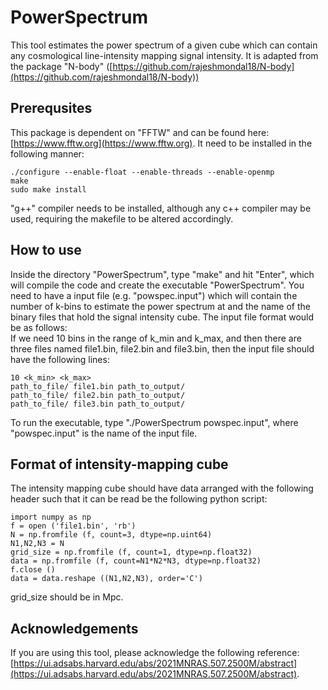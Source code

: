# PowerSpectrum
This tool estimates the power spectrum of a given cube which can contain any cosmological line-intensity mapping signal intensity. It is adapted from the package "N-body" ([https://github.com/rajeshmondal18/N-body](https://github.com/rajeshmondal18/N-body))

## Prerequsites
This package is dependent on "FFTW" and can be found here: [https://www.fftw.org](https://www.fftw.org). It need to be installed in the following manner:
```
./configure --enable-float --enable-threads --enable-openmp
make
sudo make install
```
"g++" compiler needs to be installed, although any c++ compiler may be used, requiring the makefile to be altered accordingly.

## How to use
Inside the directory "PowerSpectrum", type "make" and hit "Enter", which will compile the code and create the executable "PowerSpectrum". You need to have a input file (e.g. "powspec.input") which will contain the number of k-bins to estimate the power spectrum at and the name of the binary files that hold the signal intensity cube.
The input file format would be as follows:\
If we need 10 bins in the range of k_min and k_max, and then there are three files named file1.bin, file2.bin and file3.bin, then the input file should have the following lines:

```
10 <k_min> <k_max>
path_to_file/ file1.bin path_to_output/
path_to_file/ file2.bin path_to_output/
path_to_file/ file3.bin path_to_output/ 
```

To run the executable, type "./PowerSpectrum powspec.input", where "powspec.input" is the name of the input file.

## Format of intensity-mapping cube
The intensity mapping cube should have data arranged with the following header such that it can be read be the following python script:

```
import numpy as np
f = open ('file1.bin', 'rb')
N = np.fromfile (f, count=3, dtype=np.uint64)
N1,N2,N3 = N
grid_size = np.fromfile (f, count=1, dtype=np.float32)
data = np.fromfile (f, count=N1*N2*N3, dtype=np.float32)
f.close ()
data = data.reshape ((N1,N2,N3), order='C')
```

grid_size should be in Mpc.

## Acknowledgements
If you are using this tool, please acknowledge the following reference: [https://ui.adsabs.harvard.edu/abs/2021MNRAS.507.2500M/abstract](https://ui.adsabs.harvard.edu/abs/2021MNRAS.507.2500M/abstract).

